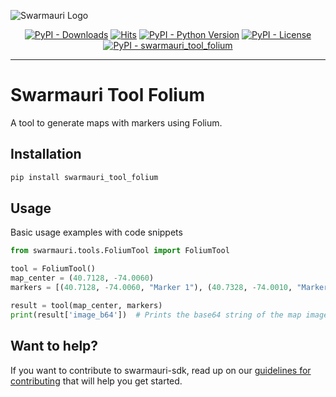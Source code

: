 
![Swarmauri Logo](https://res.cloudinary.com/dbjmpekvl/image/upload/v1730099724/Swarmauri-logo-lockup-2048x757_hww01w.png)

<p align="center">
    <a href="https://pypi.org/project/swarmauri_tool_folium/">
        <img src="https://img.shields.io/pypi/dm/swarmauri_tool_folium" alt="PyPI - Downloads"/></a>
    <a href="https://hits.sh/github.com/swarmauri/swarmauri-sdk/tree/master/pkgs/community/swarmauri_tool_folium/">
        <img alt="Hits" src="https://hits.sh/github.com/swarmauri/swarmauri-sdk/tree/master/pkgs/community/swarmauri_tool_folium.svg"/></a>
    <a href="https://pypi.org/project/swarmauri_tool_folium/">
        <img src="https://img.shields.io/pypi/pyversions/swarmauri_tool_folium" alt="PyPI - Python Version"/></a>
    <a href="https://pypi.org/project/swarmauri_tool_folium/">
        <img src="https://img.shields.io/pypi/l/swarmauri_tool_folium" alt="PyPI - License"/></a>
    <a href="https://pypi.org/project/swarmauri_tool_folium/">
        <img src="https://img.shields.io/pypi/v/swarmauri_tool_folium?label=swarmauri_tool_folium&color=green" alt="PyPI - swarmauri_tool_folium"/></a>
</p>

---

# Swarmauri Tool Folium

A tool to generate maps with markers using Folium.

## Installation

```bash
pip install swarmauri_tool_folium
```

## Usage
Basic usage examples with code snippets
```python
from swarmauri.tools.FoliumTool import FoliumTool

tool = FoliumTool()
map_center = (40.7128, -74.0060)
markers = [(40.7128, -74.0060, "Marker 1"), (40.7328, -74.0010, "Marker 2")]

result = tool(map_center, markers)
print(result['image_b64'])  # Prints the base64 string of the map image
```
## Want to help?

If you want to contribute to swarmauri-sdk, read up on our [guidelines for contributing](https://github.com/swarmauri/swarmauri-sdk/blob/master/contributing.md) that will help you get started.
